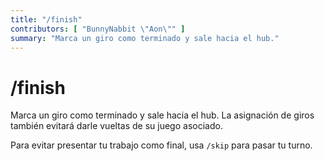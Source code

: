 ```yaml
---
title: "/finish"
contributors: [ "BunnyNabbit \"Aon\"" ]
summary: "Marca un giro como terminado y sale hacia el hub."
---
```


# /finish

Marca un giro como terminado y sale hacia el hub. La asignación de giros también evitará darle vueltas de su juego asociado.

Para evitar presentar tu trabajo como final, usa `/skip` para pasar tu turno.
